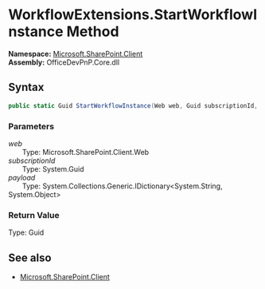 # WorkflowExtensions.StartWorkflowInstance Method  
  

**Namespace:** [Microsoft.SharePoint.Client](Microsoft.SharePoint.Client.md)  
**Assembly:** OfficeDevPnP.Core.dll  
## Syntax
```C#
public static Guid StartWorkflowInstance(Web web, Guid subscriptionId, IDictionary<String, Object> payload)
```
### Parameters
*web*  
&emsp;&emsp;Type: Microsoft.SharePoint.Client.Web  
*subscriptionId*  
&emsp;&emsp;Type: System.Guid  
*payload*  
&emsp;&emsp;Type: System.Collections.Generic.IDictionary<System.String, System.Object>  
### Return Value
Type: Guid  

## See also
- [Microsoft.SharePoint.Client](Microsoft.SharePoint.Client.md)
